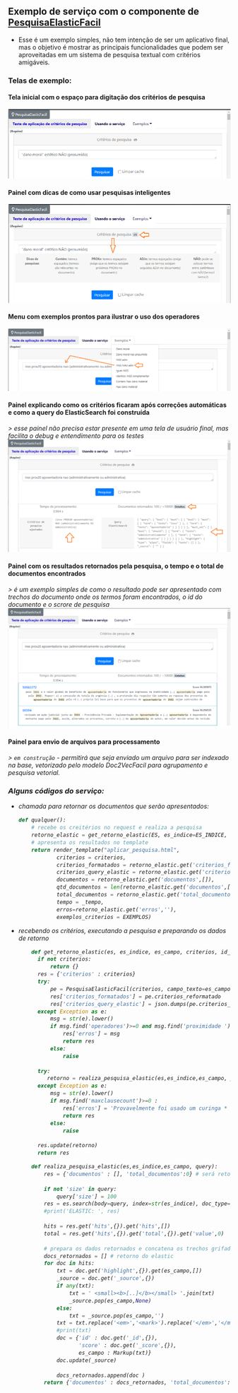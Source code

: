 ## Exemplo de serviço com o componente de [PesquisaElasticFacil](README.md)
- Esse é um exemplo simples, não tem intenção de ser um aplicativo final, mas o objetivo é mostrar as principais funcionalidades que podem ser aproveitadas em um sistema de pesquisa textual com critérios amigáveis.

### Telas de exemplo:

#### Tela inicial com o espaço para digitação dos critérios de pesquisa
![Tela inicial com critérios de pesquisa](img/img001_tela_inicial.png?raw=true "Title")

#### Painel com dicas de como usar pesquisas inteligentes
![Painel com dicas dos operadores inteligentes](img/img001_tela_dicas.png?raw=true "Title")

#### Menu com exemplos prontos para ilustrar o uso dos operadores
![Menu com exemplos prontos](img/img001_tela_lista_exemplos.png?raw=true "Title")

#### Painel explicando como os critérios ficaram após correções automáticas e como a query do ElasticSearch foi construída
<i> > esse painel não precisa estar presente em uma tela de usuário final, mas facilita o debug e entendimento para os testes</i>
![Painel explicando os critérios](img/img001_tela_criterios_explicados.png?raw=true "Title")

#### Painel com os resultados retornados pela pesquisa, o tempo e o total de documentos encontrados
<i> > é um exemplo simples de como o resultado pode ser apresentado com trechos do documento onde os termos foram encontrados, o id do documento e o scrore de pesquisa</i><br>
![Painel com resultados](img/img001_tela_criterios_resultados.png?raw=true "Title")

#### Painel para envio de arquivos para processamento
<i> > `em construção` - permitirá que seja enviado um arquivo para ser indexado na base, vetorizado pelo modelo Doc2VecFacil para agrupamento e pesquisa vetorial.

### Alguns códigos do serviço:
- chamada para retornar os documentos que serão apresentados:
  ```python
  def qualquer():
      # recebe os creitérios no request e realiza a pesquisa
      retorno_elastic = get_retorno_elastic(ES, es_indice=ES_INDICE, es_campo=ES_CAMPO, criterios=criterios)
      # apresenta os resultados no template
      return render_template("aplicar_pesquisa.html", 
              criterios = criterios, 
              criterios_formatados = retorno_elastic.get('criterios_formatados',''), 
              criterios_query_elastic = retorno_elastic.get('criterios_query_elastic',''),
              documentos = retorno_elastic.get('documentos',[]),
              qtd_documentos = len(retorno_elastic.get('documentos',[])),
              total_documentos = retorno_elastic.get('total_documentos',0),
              tempo = _tempo,
              erros=retorno_elastic.get('erros',''),
              exemplos_criterios = EXEMPLOS)  
  ```
 
- recebendo os critérios, executando a pesquisa e preparando os dados de retorno
  ```python
      def get_retorno_elastic(es, es_indice, es_campo, criterios, id_documento = None):
        if not criterios:
            return {}
        res = {'criterios' : criterios}
        try:
            pe = PesquisaElasticFacil(criterios, campo_texto=es_campo)
            res['criterios_formatados'] = pe.criterios_reformatado
            res['criterios_query_elastic'] = json.dumps(pe.criterios_elastic_highlight,indent=2)
        except Exception as e:
            msg = str(e).lower()
            if msg.find('operadores')>=0 and msg.find('proximidade ')>=0:
                res['erros'] = msg
                return res 
            else:
                raise

        try:
           retorno = realiza_pesquisa_elastic(es,es_indice,es_campo, pe.criterios_elastic_highlight)
        except Exception as e:
            msg = str(e).lower()
            if msg.find('maxclausecount')>=0 :
                res['erros'] = 'Provavelmente foi usado um curinga * ou ? que faria retornar um número muito grande de termos, simplifique os curingas da consulta.'
                return res 
            else:
                raise

        res.update(retorno)
        return res

  ```
  ```python
      def realiza_pesquisa_elastic(es,es_indice,es_campo, query):
          res = {'documentos' : [], 'total_documentos':0} # será retornado o _source com o highlight se existir

          if not 'size' in query:
              query['size'] = 100
          res = es.search(body=query, index=str(es_indice), doc_type='_doc', )   
          #print('ELASTIC: ', res)

          hits = res.get('hits',{}).get('hits',[])
          total = res.get('hits',{}).get('total',{}).get('value',0)

          # prepara os dados retornados e concatena os trechos grifados pelo elastic
          docs_retornados = [] # retorno do elastic
          for doc in hits:
              txt = doc.get('highlight',{}).get(es_campo,[])
              _source = doc.get('_source',{})
              if any(txt):
                  txt = ' <small><b>[..]</b></small> '.join(txt)
                  _source.pop(es_campo,None)
              else:
                  txt = _source.pop(es_campo,'')
              txt = txt.replace('<em>','<mark>').replace('</em>','</mark>')
              #print(txt)
              doc = {'id' : doc.get('_id',{}),
                     'score' : doc.get('_score',{}),
                     es_campo : Markup(txt)}
              doc.update(_source)

              docs_retornados.append(doc )
          return {'documentos' : docs_retornados, 'total_documentos': total}
  ```
